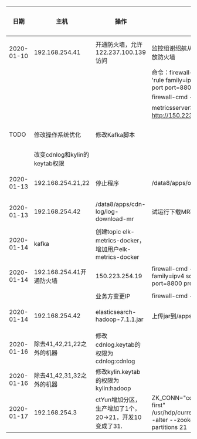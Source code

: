 

| 日期       | 主机                          | 操作                                                     | 原因                                                         | 操作人 |
| ---------- | ----------------------------- | -------------------------------------------------------- | ------------------------------------------------------------ | ------ |
|            |                               |                                                          |                                                              |        |
| 2020-01-10 | 192.168.254.41                | 开通防火墙，允许122.237.100.139访问                      | 监控组谢绍航从我们的metricsserver拉取数据，需要开放防火墙    | 张武生 |
|            |                               |                                                          | 命令：firewall-cmd --permanent --add-rich-rule 'rule family=ipv4 source address=122.237.100.139  port port=8800 protocol=tcp accept' |        |
|            |                               |                                                          | firewall-cmd --reload;firewall-cmd --list-all                |        |
|            |                               |                                                          | metricsserver地址：http://150.223.254.41:8800/cdnlog/metrics/platform |        |
| TODO       | 修改操作系统优化              | 修改Kafka脚本                                            |                                                              | 张武生 |
|            | 改变cdnlog和kylin的keytab权限 |                                                          |                                                              |        |
| 2020-01-13 | 192.168.254.21,22             | 停止程序                                                 | /data8/apps/object-log/object-log-metrics                    | 张武生 |
| 2020-01-13 | 192.168.254.42                | /data8/apps/cdn-log/log-download-mr                      | 试运行下载MR程序                                             | 张武生 |
| 2020-01-14 | kafka                         | 创建topic elk-metrics-docker，增加用户elk-metrics-docker |                                                              | 张武生 |
| 2020-01-14 | 192.168.254.41开通防火墙      | 150.223.254.19                                           | firewall-cmd --permanent --add-rich-rule 'rule family=ipv4 source address=150.223.254.19  port port=8800 protocol=tcp accept' | 张武生 |
|            |                               | 业务方变更IP                                             | firewall-cmd --reload;firewall-cmd --list-all                |        |
| 2020-01-14 | 192.168.254.42                | elasticsearch-hadoop-7.1.1.jar                           | 上传jar到/apps/cdn/jar                                       | 张武生 |
| 2020-01-16 | 除去41,42,21,22之外的机器     | 修改cdnlog.keytab的权限为cdnlog:cdnlog                   |                                                              |        |
| 2020-01-16 | 除去41,42,31,32之外的机器     | 修改kylin.keytab的权限为kylin:hadoop                     |                                                              |        |
| 2020-01-17 | 192.168.254.3                 | ctYun增加分区，生产增加了1个，20->21，开发10变成了31.    | ZK_CONN="cdnlog040.ctyun.net:12181/cdnlog-first"<br/>/usr/hdp/current/kafka-broker/bin/kafka-topics.sh --alter --zookeeper ${ZK_CONN} --topic ctYun --partitions 21 |        |





